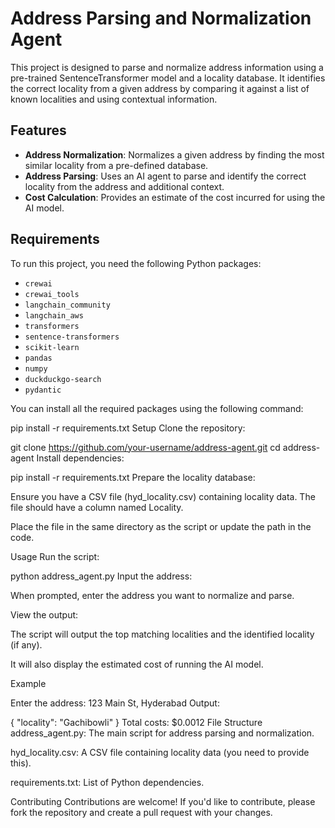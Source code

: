 
# Address Parsing and Normalization Agent

This project is designed to parse and normalize address information using a pre-trained SentenceTransformer model and a locality database. It identifies the correct locality from a given address by comparing it against a list of known localities and using contextual information.

## Features

- **Address Normalization**: Normalizes a given address by finding the most similar locality from a pre-defined database.
- **Address Parsing**: Uses an AI agent to parse and identify the correct locality from the address and additional context.
- **Cost Calculation**: Provides an estimate of the cost incurred for using the AI model.

## Requirements

To run this project, you need the following Python packages:

- `crewai`
- `crewai_tools`
- `langchain_community`
- `langchain_aws`
- `transformers`
- `sentence-transformers`
- `scikit-learn`
- `pandas`
- `numpy`
- `duckduckgo-search`
- `pydantic`

You can install all the required packages using the following command:

pip install -r requirements.txt
Setup
Clone the repository:

git clone https://github.com/your-username/address-agent.git
cd address-agent
Install dependencies:


pip install -r requirements.txt
Prepare the locality database:

Ensure you have a CSV file (hyd_locality.csv) containing locality data. The file should have a column named Locality.

Place the file in the same directory as the script or update the path in the code.

Usage
Run the script:

python address_agent.py
Input the address:

When prompted, enter the address you want to normalize and parse.

View the output:

The script will output the top matching localities and the identified locality (if any).

It will also display the estimated cost of running the AI model.

Example

Enter the address: 123 Main St, Hyderabad
Output:

{
  "locality": "Gachibowli"
}
Total costs: $0.0012
File Structure
address_agent.py: The main script for address parsing and normalization.

hyd_locality.csv: A CSV file containing locality data (you need to provide this).

requirements.txt: List of Python dependencies.

Contributing
Contributions are welcome! If you'd like to contribute, please fork the repository and create a pull request with your changes.
